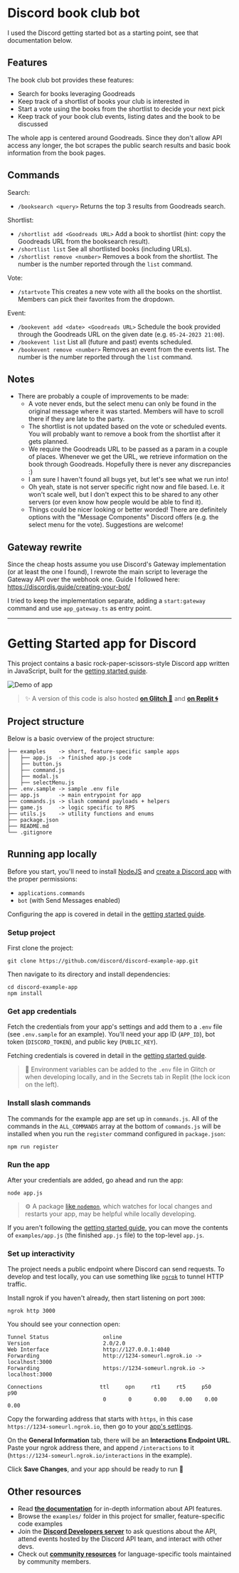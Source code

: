# Discord book club bot

I used the Discord getting started bot as a starting point, see that documentation below.

## Features

The book club bot provides these features:
* Search for books leveraging Goodreads
* Keep track of a shortlist of books your club is interested in
* Start a vote using the books from the shortlist to decide your next pick
* Keep track of your book club events, listing dates and the book to be discussed

The whole app is centered around Goodreads. Since they don't allow API access any longer, the bot scrapes the public search results and basic book information from the book pages.

## Commands

Search:
* `/booksearch <query>` Returns the top 3 results from Goodreads search.

Shortlist:
* `/shortlist add <Goodreads URL>` Add a book to shortlist (hint: copy the Goodreads URL from the booksearch result).
* `/shortlist list` See all shortlisted books (including URLs).
* `/shortlist remove <number>` Removes a book from the shortlist. The number is the number reported through the `list` command.

Vote:
* `/startvote` This creates a new vote with all the books on the shortlist. Members can pick their favorites from the dropdown.

Event:
* `/bookevent add <date> <Goodreads URL>` Schedule the book provided through the Goodreads URL on the given date (e.g. `05-24-2023 21:00`).
* `/bookevent list` List all (future and past) events scheduled.
* `/bookevent remove <number>` Removes an event from the events list. The number is the number reported through the `list` command.

## Notes

* There are probably a couple of improvements to be made:
  * A vote never ends, but the select menu can only be found in the original message where it was started. Members will have to scroll there if they are late to the party.
  * The shortlist is not updated based on the vote or scheduled events. You will probably want to remove a book from the shortlist after it gets planned.
  * We require the Goodreads URL to be passed as a param in a couple of places. Whenever we get the URL, we retrieve information on the book through Goodreads. Hopefully there is never any discrepancies :)
  * I am sure I haven't found all bugs yet, but let's see what we run into!
  * Oh yeah, state is not server specific right now and file based. I.e. it won't scale well, but I don't expect this to be shared to any other servers (or even know how people would be able to find it).
  * Things could be nicer looking or better worded! There are definitely options with the "Message Components" Discord offers (e.g. the select menu for the vote). Suggestions are welcome!

## Gateway rewrite

Since the cheap hosts assume you use Discord's Gateway implementation (or at least the one I found), I rewrote the main script to leverage the Gateway API over the webhook one. Guide I followed here: https://discordjs.guide/creating-your-bot/

I tried to keep the implementation separate, adding a `start:gateway` command and use `app_gateway.ts` as entry point.

---

# Getting Started app for Discord

This project contains a basic rock-paper-scissors-style Discord app written in JavaScript, built for the [getting started guide](https://discord.com/developers/docs/getting-started).

![Demo of app](/assets/getting-started-demo.gif?raw=true)

> ✨ A version of this code is also hosted **[on Glitch 🎏](https://glitch.com/~getting-started-discord)** and **[on Replit 🌀](https://replit.com/github/discord/discord-example-app)**

## Project structure
Below is a basic overview of the project structure:

```
├── examples    -> short, feature-specific sample apps
│   ├── app.js  -> finished app.js code
│   ├── button.js
│   ├── command.js
│   ├── modal.js
│   ├── selectMenu.js
├── .env.sample -> sample .env file
├── app.js      -> main entrypoint for app
├── commands.js -> slash command payloads + helpers
├── game.js     -> logic specific to RPS
├── utils.js    -> utility functions and enums
├── package.json
├── README.md
└── .gitignore
```

## Running app locally

Before you start, you'll need to install [NodeJS](https://nodejs.org/en/download/) and [create a Discord app](https://discord.com/developers/applications) with the proper permissions:
- `applications.commands`
- `bot` (with Send Messages enabled)


Configuring the app is covered in detail in the [getting started guide](https://discord.com/developers/docs/getting-started).

### Setup project

First clone the project:
```
git clone https://github.com/discord/discord-example-app.git
```

Then navigate to its directory and install dependencies:
```
cd discord-example-app
npm install
```
### Get app credentials

Fetch the credentials from your app's settings and add them to a `.env` file (see `.env.sample` for an example). You'll need your app ID (`APP_ID`), bot token (`DISCORD_TOKEN`), and public key (`PUBLIC_KEY`).

Fetching credentials is covered in detail in the [getting started guide](https://discord.com/developers/docs/getting-started).

> 🔑 Environment variables can be added to the `.env` file in Glitch or when developing locally, and in the Secrets tab in Replit (the lock icon on the left).

### Install slash commands

The commands for the example app are set up in `commands.js`. All of the commands in the `ALL_COMMANDS` array at the bottom of `commands.js` will be installed when you run the `register` command configured in `package.json`:

```
npm run register
```

### Run the app

After your credentials are added, go ahead and run the app:

```
node app.js
```

> ⚙️ A package [like `nodemon`](https://github.com/remy/nodemon), which watches for local changes and restarts your app, may be helpful while locally developing.

If you aren't following the [getting started guide](https://discord.com/developers/docs/getting-started), you can move the contents of `examples/app.js` (the finished `app.js` file) to the top-level `app.js`.

### Set up interactivity

The project needs a public endpoint where Discord can send requests. To develop and test locally, you can use something like [`ngrok`](https://ngrok.com/) to tunnel HTTP traffic.

Install ngrok if you haven't already, then start listening on port `3000`:

```
ngrok http 3000
```

You should see your connection open:

```
Tunnel Status                 online
Version                       2.0/2.0
Web Interface                 http://127.0.0.1:4040
Forwarding                    http://1234-someurl.ngrok.io -> localhost:3000
Forwarding                    https://1234-someurl.ngrok.io -> localhost:3000

Connections                  ttl     opn     rt1     rt5     p50     p90
                              0       0       0.00    0.00    0.00    0.00
```

Copy the forwarding address that starts with `https`, in this case `https://1234-someurl.ngrok.io`, then go to your [app's settings](https://discord.com/developers/applications).

On the **General Information** tab, there will be an **Interactions Endpoint URL**. Paste your ngrok address there, and append `/interactions` to it (`https://1234-someurl.ngrok.io/interactions` in the example).

Click **Save Changes**, and your app should be ready to run 🚀

## Other resources
- Read **[the documentation](https://discord.com/developers/docs/intro)** for in-depth information about API features.
- Browse the `examples/` folder in this project for smaller, feature-specific code examples
- Join the **[Discord Developers server](https://discord.gg/discord-developers)** to ask questions about the API, attend events hosted by the Discord API team, and interact with other devs.
- Check out **[community resources](https://discord.com/developers/docs/topics/community-resources#community-resources)** for language-specific tools maintained by community members.
